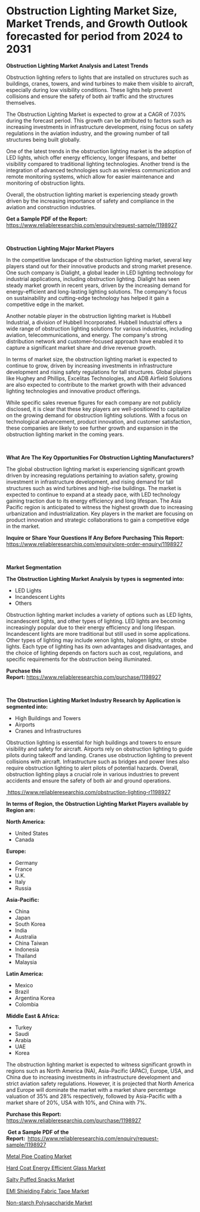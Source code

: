 <p><h1>Obstruction Lighting Market Size, Market Trends, and Growth Outlook forecasted for period from 2024 to 2031</h1></p><p><strong>Obstruction Lighting Market Analysis and Latest Trends</strong></p>
<p><p>Obstruction lighting refers to lights that are installed on structures such as buildings, cranes, towers, and wind turbines to make them visible to aircraft, especially during low visibility conditions. These lights help prevent collisions and ensure the safety of both air traffic and the structures themselves.</p><p>The Obstruction Lighting Market is expected to grow at a CAGR of 7.03% during the forecast period. This growth can be attributed to factors such as increasing investments in infrastructure development, rising focus on safety regulations in the aviation industry, and the growing number of tall structures being built globally. </p><p>One of the latest trends in the obstruction lighting market is the adoption of LED lights, which offer energy efficiency, longer lifespans, and better visibility compared to traditional lighting technologies. Another trend is the integration of advanced technologies such as wireless communication and remote monitoring systems, which allow for easier maintenance and monitoring of obstruction lights.</p><p>Overall, the obstruction lighting market is experiencing steady growth driven by the increasing importance of safety and compliance in the aviation and construction industries.</p></p>
<p><strong>Get a Sample PDF of the Report:&nbsp;</strong> <a href="https://www.reliableresearchiq.com/enquiry/request-sample/1198927">https://www.reliableresearchiq.com/enquiry/request-sample/1198927</a></p>
<p>&nbsp;</p>
<p><strong>Obstruction Lighting Major Market Players</strong></p>
<p><p>In the competitive landscape of the obstruction lighting market, several key players stand out for their innovative products and strong market presence. One such company is Dialight, a global leader in LED lighting technology for industrial applications, including obstruction lighting. Dialight has seen steady market growth in recent years, driven by the increasing demand for energy-efficient and long-lasting lighting solutions. The company's focus on sustainability and cutting-edge technology has helped it gain a competitive edge in the market.</p><p>Another notable player in the obstruction lighting market is Hubbell Industrial, a division of Hubbell Incorporated. Hubbell Industrial offers a wide range of obstruction lighting solutions for various industries, including aviation, telecommunications, and energy. The company's strong distribution network and customer-focused approach have enabled it to capture a significant market share and drive revenue growth.</p><p>In terms of market size, the obstruction lighting market is expected to continue to grow, driven by increasing investments in infrastructure development and rising safety regulations for tall structures. Global players like Hughey and Phillips, Excelitas Technologies, and ADB Airfield Solutions are also expected to contribute to the market growth with their advanced lighting technologies and innovative product offerings.</p><p>While specific sales revenue figures for each company are not publicly disclosed, it is clear that these key players are well-positioned to capitalize on the growing demand for obstruction lighting solutions. With a focus on technological advancement, product innovation, and customer satisfaction, these companies are likely to see further growth and expansion in the obstruction lighting market in the coming years.</p></p>
<p>&nbsp;</p>
<p><strong>What Are The Key Opportunities For Obstruction Lighting Manufacturers?</strong></p>
<p><p>The global obstruction lighting market is experiencing significant growth driven by increasing regulations pertaining to aviation safety, growing investment in infrastructure development, and rising demand for tall structures such as wind turbines and high-rise buildings. The market is expected to continue to expand at a steady pace, with LED technology gaining traction due to its energy efficiency and long lifespan. The Asia Pacific region is anticipated to witness the highest growth due to increasing urbanization and industrialization. Key players in the market are focusing on product innovation and strategic collaborations to gain a competitive edge in the market.</p></p>
<p><strong>Inquire or Share Your Questions If Any Before Purchasing This Report:</strong> <a href="https://www.reliableresearchiq.com/enquiry/pre-order-enquiry/1198927">https://www.reliableresearchiq.com/enquiry/pre-order-enquiry/1198927</a></p>
<p>&nbsp;</p>
<p><strong>Market Segmentation</strong></p>
<p><strong>The Obstruction Lighting Market Analysis by types is segmented into:</strong></p>
<p><ul><li>LED Lights</li><li>Incandescent Lights</li><li>Others</li></ul></p>
<p><p>Obstruction lighting market includes a variety of options such as LED lights, incandescent lights, and other types of lighting. LED lights are becoming increasingly popular due to their energy efficiency and long lifespan. Incandescent lights are more traditional but still used in some applications. Other types of lighting may include xenon lights, halogen lights, or strobe lights. Each type of lighting has its own advantages and disadvantages, and the choice of lighting depends on factors such as cost, regulations, and specific requirements for the obstruction being illuminated.</p></p>
<p><strong>Purchase this Report:&nbsp;</strong><a href="https://www.reliableresearchiq.com/purchase/1198927">https://www.reliableresearchiq.com/purchase/1198927</a></p>
<p>&nbsp;</p>
<p><strong>The Obstruction Lighting Market Industry Research by Application is segmented into:</strong></p>
<p><ul><li>High Buildings and Towers</li><li>Airports</li><li>Cranes and Infrastructures</li></ul></p>
<p><p>Obstruction lighting is essential for high buildings and towers to ensure visibility and safety for aircraft. Airports rely on obstruction lighting to guide pilots during takeoff and landing. Cranes use obstruction lighting to prevent collisions with aircraft. Infrastructure such as bridges and power lines also require obstruction lighting to alert pilots of potential hazards. Overall, obstruction lighting plays a crucial role in various industries to prevent accidents and ensure the safety of both air and ground operations.</p></p>
<p><a href="https://www.reliableresearchiq.com/obstruction-lighting-r1198927">&nbsp;https://www.reliableresearchiq.com/obstruction-lighting-r1198927</a></p>
<p><strong>In terms of Region, the Obstruction Lighting Market Players available by Region are:</strong></p>
<p>
    <p> <strong> North America: </strong>
        <ul>
            <li>United States</li>
            <li>Canada</li>
        </ul>
        </p> 
    <p> <strong> Europe: </strong>
        <ul>
            <li>Germany</li>
            <li>France</li>
            <li>U.K.</li>
            <li>Italy</li>
            <li>Russia</li>
        </ul>
        </p> 
    <p> <strong> Asia-Pacific: </strong>
        <ul>
            <li>China</li>
            <li>Japan</li>
            <li>South Korea</li>
            <li>India</li>
            <li>Australia</li>
            <li>China Taiwan</li>
            <li>Indonesia</li>
            <li>Thailand</li>
            <li>Malaysia</li>
        </ul>
        </p> 
    <p> <strong> Latin America: </strong>
        <ul>
            <li>Mexico</li>
            <li>Brazil</li>
            <li>Argentina Korea</li>
            <li>Colombia</li>
        </ul>
        </p> 
    <p> <strong> Middle East & Africa: </strong>
        <ul>
            <li>Turkey</li>
            <li>Saudi</li>
            <li>Arabia</li>
            <li>UAE</li>
            <li>Korea</li>
        </ul>
    </p>
    </p>
<p><p>The obstruction lighting market is expected to witness significant growth in regions such as North America (NA), Asia-Pacific (APAC), Europe, USA, and China due to increasing investments in infrastructure development and strict aviation safety regulations. However, it is projected that North America and Europe will dominate the market with a market share percentage valuation of 35% and 28% respectively, followed by Asia-Pacific with a market share of 20%, USA with 10%, and China with 7%.</p></p>
<p><strong>Purchase this Report: </strong><a href="https://www.reliableresearchiq.com/purchase/1198927">https://www.reliableresearchiq.com/purchase/1198927</a></p>
<p>&nbsp;<strong>Get a Sample PDF of the Report:&nbsp;&nbsp;</strong><a href="https://www.reliableresearchiq.com/enquiry/request-sample/1198927">https://www.reliableresearchiq.com/enquiry/request-sample/1198927</a></p>
<p><strong></strong></p>
<p><p><a href="https://medium.com/@millerjimk/metal-pipe-coating-market-size-growth-and-industry-analysis-by-market-segmentation-and-regional-57a76764513a">Metal Pipe Coating Market</a></p><p><a href="https://medium.com/@madw10245644/hard-coat-energy-efficient-glass-industry-analysis-report-its-market-size-share-trends-by-e64c89c35195">Hard Coat Energy Efficient Glass Market</a></p><p><a href="https://github.com/NorbertYates/Market-Research-Report-List-6/blob/main/salty-puffed-snacks-market.md">Salty Puffed Snacks Market</a></p><p><a href="https://medium.com/@danielwardb654202/market-forecast-global-emi-shielding-fabric-tape-trends-and-impact-analysis-2024-2031-by-11443ea50555">EMI Shielding Fabric Tape Market</a></p><p><a href="https://github.com/prosalinda88/Market-Research-Report-List-5/blob/main/non-starch-polysaccharide-market.md">Non-starch Polysaccharide Market</a></p></p>